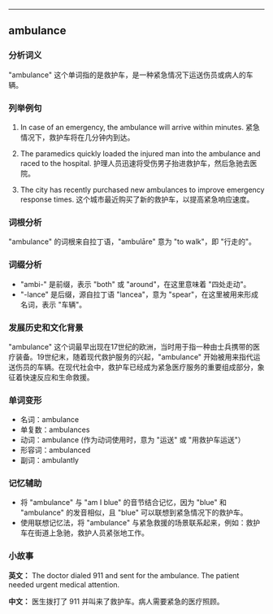 
---------------
## ambulance
### 分析词义
"ambulance" 这个单词指的是救护车，是一种紧急情况下运送伤员或病人的车辆。

### 列举例句
1. In case of an emergency, the ambulance will arrive within minutes.
   紧急情况下，救护车将在几分钟内到达。

2. The paramedics quickly loaded the injured man into the ambulance and raced to the hospital.
   护理人员迅速将受伤男子抬进救护车，然后急驰去医院。

3. The city has recently purchased new ambulances to improve emergency response times.
   这个城市最近购买了新的救护车，以提高紧急响应速度。

### 词根分析
"ambulance" 的词根来自拉丁语，"ambulāre" 意为 "to walk"，即 "行走的"。

### 词缀分析
- "ambi-" 是前缀，表示 "both" 或 "around"，在这里意味着 "四处走动"。
- "-lance" 是后缀，源自拉丁语 "lancea"，意为 "spear"，在这里被用来形成名词，表示 "车辆"。

### 发展历史和文化背景
"ambulance" 这个词最早出现在17世纪的欧洲，当时用于指一种由士兵携带的医疗装备。19世纪末，随着现代救护服务的兴起，"ambulance" 开始被用来指代运送伤员的车辆。在现代社会中，救护车已经成为紧急医疗服务的重要组成部分，象征着快速反应和生命救援。

### 单词变形
- 名词：ambulance
- 单复数：ambulances
- 动词：ambulance (作为动词使用时，意为 "运送" 或 "用救护车运送"）
- 形容词：ambulanced
- 副词：ambulantly

### 记忆辅助
- 将 "ambulance" 与 "am I blue" 的音节结合记忆，因为 "blue" 和 "ambulance" 的发音相似，且 "blue" 可以联想到紧急情况下的救护车。
- 使用联想记忆法，将 "ambulance" 与紧急救援的场景联系起来，例如：救护车在街道上急驰，救护人员紧张地工作。

### 小故事
**英文：** The doctor dialed 911 and sent for the ambulance. The patient needed urgent medical attention.

**中文：** 医生拨打了 911 并叫来了救护车。病人需要紧急的医疗照顾。

